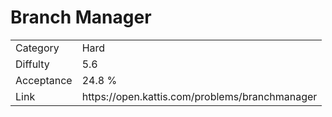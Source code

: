 # Branch Manager

<table>
    <tr>
        <td>Category</td>
        <td>Hard</td>
    </tr>
    <tr>
        <td>Diffulty</td>
        <td>5.6</td>
    </tr>
    <tr>
        <td>Acceptance</td>
        <td>24.8 %</td>
    </tr>
    <tr>
        <td>Link</td>
        <td>https://open.kattis.com/problems/branchmanager</td>
    </tr>
</table>